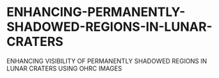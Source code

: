 # ENHANCING-PERMANENTLY-SHADOWED-REGIONS-IN-LUNAR-CRATERS
ENHANCING VISIBILITY OF PERMANENTLY SHADOWED REGIONS IN LUNAR CRATERS USING OHRC IMAGES
